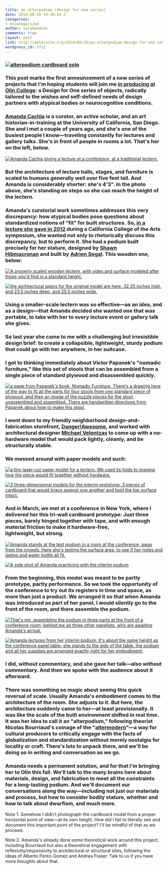 ```yaml
---
title: an alterpodium (design for one series)
date: 2014-08-28 14:30:53 Z
categories:
- Uncategorized
author: sarahendren
comments: true
layout: post
link: http://ablersite.org/2014/08/28/an-alterpodium-design-for-one-series/
wordpress_id: 5712
---
```


### [![alterpodium cardboard solo](http://ablersite.files.wordpress.com/2014/08/alterpodium-cardboard-solo.jpg)](https://ablersite.files.wordpress.com/2014/08/alterpodium-cardboard-solo.jpg)

### This post marks the first announcement of a new series of projects that I'm hoping students will join me [in producing at Olin College](http://ablersite.org/2014/08/20/guiding-principles-for-an-adaptive-technology-working-group/): a Design for One series of objects, radically tailored to the wishes and self-defined needs of design partners with atypical bodies or neurocognitive conditions.

### [Amanda Cachia](http://www.amandacachia.com/) is a curator, an active scholar, and an art historian-in-training at the University of California, San Diego. She and I met a couple of years ago, and she's one of the busiest people I know—traveling constantly for lectures and gallery talks. She's in front of people in rooms a lot. That's her on the left, below.

[![Amanda Cachia giving a lecture at a conference, at a traditional lectern.](http://ablersite.files.wordpress.com/2014/08/back-e1371185282793.jpg)](https://ablersite.files.wordpress.com/2014/08/back-e1371185282793.jpg)

### But the architecture of lecture halls, stages, and furniture is scaled to humans generally well over five feet tall. And Amanda is considerably shorter: she's 4'3". In the photo above, she's standing on steps so she can reach the height of the lectern.

### Amanda's curatorial work sometimes addresses this very discrepancy: how atypical bodies pose questions about standardized notions of "fit" for built structures. So, [in a lecture she gave in 2012](https://www.youtube.com/watch?v=vL3Jop1Ezv0) during a California College of the Arts symposium, she wanted not only to rhetorically discuss this discrepancy, but to perform it. She had a podium built precisely for her stature, designed by [Shawn Hibmacronan](http://shawnhibmacronan.com/) and built by [Adrien Segal](http://www.adriensegal.com/). This wooden one, below:

[![A properly scaled wooden lectern, with sides and surface modeled after those you'd find in a standard height.](http://ablersite.files.wordpress.com/2014/08/amandas-podium-2.jpg)](https://ablersite.files.wordpress.com/2014/08/amandas-podium-2.jpg)

[![the architectural specs for the original model are here. 32.25 inches high, and 23.5 inches deep, and 25.5 inches wide.](http://ablersite.files.wordpress.com/2014/08/podium-original-specs.jpg)](https://ablersite.files.wordpress.com/2014/08/podium-original-specs.jpg)

### Using a smaller-scale lectern was so effective—as an idea, and as a design—that Amanda decided she wanted one that was portable, to take with her to every lecture event or gallery talk she gives.

### So last year she came to me with a challenging but irresistible design brief: to create a collapsible, lightweight, sturdy podium that could go with her anywhere, in her suitcase.

### I got to thinking immediately about Victor Papanek's "nomadic furniture," like this set of stools that can be assembled from a single piece of standard plywood and disassembled quickly.

[![a page from Papanek's book, Nomadic Furniture. There's a drawing here of the way to fit all the parts for four stools from one standard piece of plywood, and then an image of the puzzle pieces for the stool, unassembled and assembled. There are handwritten directions from Papanek about how to make this stool.](http://ablersite.files.wordpress.com/2014/08/papanek_stool-1.jpg)](https://ablersite.files.wordpress.com/2014/08/papanek_stool-1.jpg)

### I went down to my friendly neighborhood design-and-fabrication storefront, [Danger!Awesome](http://dangerawesome.co/), and worked with architectural designer [Michael Velentzas](http://michaelvelentzas.tumblr.com/) to come up with a no-hardware model that would pack lightly, cleanly, and be structurally stable.

### We messed around with paper models and such:

[![a tiny laser-cut paper model for a lectern. We used its folds to imagine how the piece would fit together without hardware.](http://ablersite.files.wordpress.com/2014/08/image-4.jpg)](https://ablersite.files.wordpress.com/2014/08/image-4.jpg)

[![3 three-dimensional models for the interim prototype: 3 pieces of cardboard that would brace against one another and hold the top surface intact.](http://ablersite.files.wordpress.com/2014/08/mock-up-3.jpg)](https://ablersite.files.wordpress.com/2014/08/mock-up-3.jpg)

### And in March, we met at a conference in New York, where I delivered her this tri-wall cardboard prototype: Just three pieces, barely hinged together with tape, and with enough material friction to make it hardware-free, lightweight, but strong.

[![Amanda stands at the test podium in a room at the conference, away from the crowds. Here she's testing the surface area, to see if her notes and laptop and water bottle all fit.](http://ablersite.files.wordpress.com/2014/08/amanda_practice_detail2.jpg)](https://ablersite.files.wordpress.com/2014/08/amanda_practice_detail2.jpg)

[![A side shot of Amanda practicing with the interim podium](http://ablersite.files.wordpress.com/2014/08/amanda_practice_detail.jpg)](https://ablersite.files.wordpress.com/2014/08/amanda_practice_detail.jpg)

### From the beginning, this model was meant to be partly prototype, partly performance. So we took the opportunity of the conference to try out its registers in time and space, as more than just a product. We arranged it so that when Amanda was introduced as part of her panel, I would silently go to the front of the room, and there assemble the podium.

[![That's me, assembling the podium in three parts at the front of a conference room; behind me sit three other panelists, who are awaiting Amanda's arrival.](http://ablersite.files.wordpress.com/2014/08/image-2.jpeg)](https://ablersite.files.wordpress.com/2014/08/image-2.jpeg)

[![Amanda lectures from her interim podium. It's about the same height as the conference panel table; she stands to the side of the table. the podium and all her supplies are arranged exactly right for her embodiment.](http://ablersite.files.wordpress.com/2014/08/image-4.jpeg)](https://ablersite.files.wordpress.com/2014/08/image-4.jpeg)

### I did, without commentary, and she gave her talk—also without commentary. And then we spoke with the audience about it afterward.

### There was something so magic about seeing this quick reversal of scale. Usually Amanda's embodiment comes to the architecture of the room. She adjusts to it. But here, the architecture suddenly came to her—at least provisionally. It was like the scale of the built environment shifted in real time. It was her idea to call it an "alterpodium," following theorist Nicolas Bourriaud's coinage of the "[altermodern](http://www.artinamericamagazine.com/news-features/interviews/altermodern-a-conversation-with-nicolas-bourriaud/)"—a way for cultural producers to critically engage with the facts of globalization and standardization without merely nostalgia for locality or craft. There's lots to unpack there, and we'll be doing so in writing and conversation as we go.

### Amanda needs a permanent solution, and for that I'm bringing her to Olin this fall. We'll talk to the many brains here about materials, design, and fabrication to meet all the constraints for a long-lasting podium. And we'll document our conversations along the way—including not just our materials and process, but how to consider bodily stature, whether and how to talk about dwarfism, and much more.

Note 1. Somehow I didn't photograph the cardboard model from a proper horizontal point of view—at its own height. How did I fail to literally see and document this important point of the project? I'll be mindful of that as we proceed.

Note 2. Amanda's already done some theoretical work around this project, including Bourriaud but also a theoretical engagement with reflexivity/responsivity to architectural or structural sites, following the ideas of Alberto Perez-Gomez and Andrea Fraser. Talk to us if you have more thoughts about that.
